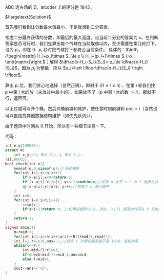 ABC 远古场的 D，atcoder 上的评分是 1843。

$\large\text{Solution}$

首先我们看到让分数最大值最小，于是就想到二分答案。

考虑二分最终获得的分数，即最后的最大高度。设当前二分到的答案为 $x$，在判断答案是否可行时，我们先算出每个气球在当前取值以内，至少需要在第几轮打下，设为 $p_i$，即在 $0\dots p_i$ 秒时把气球打下都符合当前条件。
具体的：$\left\{\begin{matrix}
H_i+p_i\times S_i\le x  \\ 
H_i+(p_i+1)\times S_i>x
\end{matrix}\right.$；解得 $\dfrac{x-H_i-S_i}{S_i}< p_i\le \dfrac{x-H_i}{S_i}$，因为 $p_i$ 为整数，所以 $p_i=\left \lfloor\dfrac{x-H_i}{S_i} \right \rfloor$。

算出 $p_i$ 后，我们贪心地选择（显然正确），即对于 $i (1\le i\le n)$ ，在第 $i$ 轮我们找 $p$ 中第 $i$ 大的放（未放过中最小的），如果放不了（$p$ 中第 $i$ 大的数 $>i$），那就不行，返回否。

以上过程可以开个桶，然后对桶前缀和维护，使任意时刻前缀和 $pre_i<i$（当然也可以直接找其他数据结构维护（如优先队列））。

由于题目中时间从 $0$ 开始，所以有一些细节注意一下。

代码：

```cpp
int n,q[100005];
struct N{
	int x,y;//x 表示 H_i，y 表示 S_i。
}a[100005];
bool check(int x){
	memset(q,0,sizeof q);//记得清桶
	for(int i=1;i<=n;i++){
		if(x-a[i].x<0)return 0;
		if((x-a[i].x)/a[i].y>n-1)continue;//如果 p 大于 n-1（n-1 是因为从 0 开始），那么在给定时间内一定放得下，不用考虑（也防止爆数组）
		q[(x-a[i].x)/a[i].y]++;//把每个 p 放入桶中
	}
	int s=0;
	for(int i=0;i<n;i++){
		s+=q[i];
		if(s>i+1)return 0; //如果前缀和>i+1，退出。（>i+1 是因为时间从 0 开始）
	}
	return 1;
}
signed main(){
	n=read();
	for(int i=1;i<=n;i++)a[i]=(N){read(),read()};
	int l=1,r=1e16,ans=-1;//其实 r 的理论最高值不是 1e16，是我太菜
	while(l<=r){
		int mid=(l+r)>>1;
		if(check(mid))r=mid-1,ans=mid;
		else l=mid+1;
	}
	cout<<ans<<'\n';
}
```